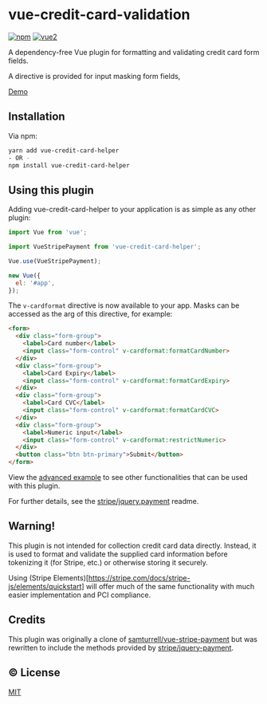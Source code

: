 # vue-credit-card-validation

[![npm](https://img.shields.io/npm/v/vue-stripe-payment.svg)](https://www.npmjs.com/package/vue-credit-card-helper)
[![vue2](https://img.shields.io/badge/vue-2.x-brightgreen.svg)](https://vuejs.org/)

A dependency-free Vue plugin for formatting and validating credit card form fields.

A directive is provided for input masking form fields,

[Demo](https://wuori.github.io/vue-credit-card-validation/example)

## Installation

Via npm:
```sh
yarn add vue-credit-card-helper
- OR -
npm install vue-credit-card-helper
```

## Using this plugin

Adding vue-credit-card-helper to your application is as simple as any other plugin:

```js
import Vue from 'vue';

import VueStripePayment from 'vue-credit-card-helper';

Vue.use(VueStripePayment);

new Vue({
  el: '#app',
});
```

The `v-cardformat` directive is now available to your app. Masks can be accessed as the arg of this directive, for example:

```html
<form>
  <div class="form-group">
    <label>Card number</label>
    <input class="form-control" v-cardformat:formatCardNumber>
  </div>
  <div class="form-group">
    <label>Card Expiry</label>
    <input class="form-control" v-cardformat:formatCardExpiry>
  </div>
  <div class="form-group">
    <label>Card CVC</label>
    <input class="form-control" v-cardformat:formatCardCVC>
  </div>
  <div class="form-group">
    <label>Numeric input</label>
    <input class="form-control" v-cardformat:restrictNumeric>
  </div>
  <button class="btn btn-primary">Submit</button>
</form>
```

View the [advanced example](https://wuori.github.io/vue-credit-card-validation/example) to see other functionalities that can be used with this plugin.
 
For further details, see the [stripe/jquery.payment](https://github.com/stripe/jquery.payment) readme.

## Warning!

This plugin is not intended for collection credit card data directly. Instead, it is used to format and validate the supplied card information before tokenizing it (for Stripe, etc.) or otherwise storing it securely.

Using (Stripe Elements)[https://stripe.com/docs/stripe-js/elements/quickstart] will offer much of the same functionality with much easier implementation and PCI compliance.

## Credits

This plugin was originally a clone of [samturrell/vue-stripe-payment](https://github.com/samturrell/vue-stripe-payment) but was rewritten to include the methods provided by [stripe/jquery-payment](https://github.com/stripe/jquery.payment).

## :copyright: License

[MIT](http://opensource.org/licenses/MIT)
